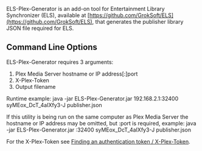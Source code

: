 ELS-Plex-Generator is an add-on tool for Entertainment Library Synchronizer (ELS),
available at [https://github.com/GrokSoft/ELS](https://github.com/GrokSoft/ELS), that generates the publisher library
JSON file required for ELS.

## Command Line Options
ELS-Plex-Generator requires 3 arguments:

  1. Plex Media Server hostname or IP address[:]port
  2. X-Plex-Token
  3. Output filename

Runtime example:
  java -jar ELS-Plex-Generator.jar 192.168.2.1:32400 syMEox_DcT_4aIXfy3-J publisher.json
  
If this utility is being run on the same computer as Plex Media Server the hostname or IP address
may be omitted, but :port is required, example:
  java -jar ELS-Plex-Generator.jar :32400 syMEox_DcT_4aIXfy3-J publisher.json


For the X-Plex-Token see [Finding an authentication token / X-Plex-Token](https://support.plex.tv/articles/204059436-finding-an-authentication-token-x-plex-token/).


